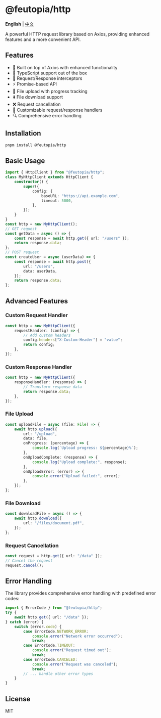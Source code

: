 # @feutopia/http

**English** | [中文](https://github.com/feutopia/feutopia-monorepo/blob/main/packages/http/README.zh-CN.md)

A powerful HTTP request library based on Axios, providing enhanced features and a more convenient API.

## Features

- 🚀 Built on top of Axios with enhanced functionality
- 🎯 TypeScript support out of the box
- 🔄 Request/Response interceptors
- ⚡ Promise-based API
- 📁 File upload with progress tracking
- ⬇️ File download support
- ❌ Request cancellation
- 🎨 Customizable request/response handlers
- 🔍 Comprehensive error handling

## Installation

```bash
pnpm install @feutopia/http
```

## Basic Usage

```ts
import { HttpClient } from "@feutopia/http";
class MyHttpClient extends HttpClient {
	constructor() {
		super({
			config: {
				baseURL: "https://api.example.com",
				timeout: 5000,
			},
		});
	}
}
const http = new MyHttpClient();
// GET request
const getData = async () => {
	const response = await http.get({ url: "/users" });
	return response.data;
};
// POST request
const createUser = async (userData) => {
	const response = await http.post({
		url: "/users",
		data: userData,
	});
	return response.data;
};
```

## Advanced Features

### Custom Request Handler

```ts
const http = new MyHttpClient({
	requestHandler: (config) => {
		// Add custom headers
		config.headers["X-Custom-Header"] = "value";
		return config;
	},
});
```

### Custom Response Handler

```ts
const http = new MyHttpClient({
	responseHandler: (response) => {
		// Transform response data
		return response.data;
	},
});
```

### File Upload

```ts
const uploadFile = async (file: File) => {
	await http.upload({
		url: "/upload",
		data: file,
		onProgress: (percentage) => {
			console.log(`Upload progress: ${percentage}%`);
		},
		onUploadComplete: (response) => {
			console.log("Upload complete:", response);
		},
		onUploadError: (error) => {
			console.error("Upload failed:", error);
		},
	});
};
```

### File Download

```ts
const downloadFile = async () => {
	await http.download({
		url: "/files/document.pdf",
	});
};
```

### Request Cancellation

```ts
const request = http.get({ url: "/data" });
// Cancel the request
request.cancel();
```

## Error Handling

The library provides comprehensive error handling with predefined error codes:

```ts
import { ErrorCode } from "@feutopia/http";
try {
	await http.get({ url: "/data" });
} catch (error) {
	switch (error.code) {
		case ErrorCode.NETWORK_ERROR:
			console.error("Network error occurred");
			break;
		case ErrorCode.TIMEOUT:
			console.error("Request timed out");
			break;
		case ErrorCode.CANCELED:
			console.error("Request was canceled");
			break;
		// ... handle other error types
	}
}
```

## License

MIT
